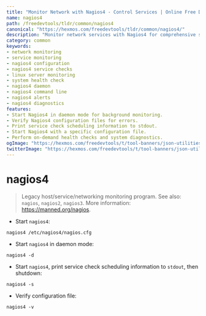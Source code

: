 ```yaml
---
title: "Monitor Network with Nagios4 - Control Services | Online Free DevTools by Hexmos"
name: nagios4
path: /freedevtools/tldr/common/nagios4
canonical: "https://hexmos.com/freedevtools/tldr/common/nagios4/"
description: "Monitor network services with Nagios4 for comprehensive server health checks. Validate configuration files and manage daemon processes easily. Free online tool, no registration required."
category: common
keywords:
- network monitoring
- service monitoring
- nagios4 configuration
- nagios4 service checks
- linux server monitoring
- system health check
- nagios4 daemon
- nagios4 command line
- nagios4 alerts
- nagios4 diagnostics
features:
- Start Nagios4 in daemon mode for background monitoring.
- Verify Nagios4 configuration files for errors.
- Print service check scheduling information to stdout.
- Start Nagios4 with a specific configuration file.
- Perform on-demand health checks and system diagnostics.
ogImage: "https://hexmos.com/freedevtools/t/tool-banners/json-utilities-banner.png"
twitterImage: "https://hexmos.com/freedevtools/t/tool-banners/json-utilities-banner.png"
---
```


# nagios4

> Legacy host/service/networking monitoring program.
> See also: `nagios`, `nagios2`, `nagios3`.
> More information: <https://manned.org/nagios>.

- Start `nagios4`:

`nagios4 /etc/nagios4/nagios.cfg`

- Start `nagios4` in daemon mode:

`nagios4 -d`

- Start `nagios4`, print service check scheduling information to `stdout`, then shutdown:

`nagios4 -s`

- Verify configuration file:

`nagios4 -v`
